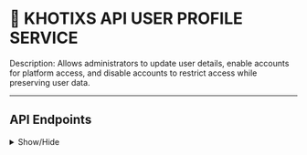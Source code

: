 # 🚀 KHOTIXS API USER PROFILE SERVICE

Description: Allows administrators to update user details, enable accounts for platform access, and disable accounts to restrict access while preserving user data.

---
## API Endpoints <a name="api-endpoints"></a>

<details><summary>Show/Hide</summary>

- **dev** ➕
    - **Description:** Endpoint to dev.
    - **HTTP Method:** GET
    - **Endpoint:** `http://34.121.176.49:8888/user-profile-service/dev`
    - **Request Body:**

```json
{"body": "nobody"}
```
- **Response:**
```json
{"body": "nobody"}
```
- **get-all-user** ➕
    - **Description:**
    - **HTTP Method:** GET
    - **Endpoint:** `http://localhost:8086/api/v1/user-profiles`
    - **Request Body:**

```json
{"body": "nobody"}
```
- **Response:**
```json
    {
  "content": [
    {
      "id": "6769295b75ff1575a36a5625",
      "fullName": "seakngim",
      "gender": "Female",
      "dob": "2002-01-23",
      "phoneNumber": "124567890",
      "address": "svayreang",
      "avatar": "file.png",
      "status": 1,
      "position": "Spring",
      "email": "sothea.phan@example.com",
      "businessName": "test"
    }
  ],
  "pageable": {
    "pageNumber": 0,
    "pageSize": 25,
    "sort": {
      "empty": false,
      "sorted": true,
      "unsorted": false
    },
    "offset": 0,
    "paged": true,
    "unpaged": false
  },
  "last": true,
  "totalPages": 1,
  "totalElements": 13,
  "size": 25,
  "number": 0,
  "sort": {
    "empty": false,
    "sorted": true,
    "unsorted": false
  },
  "first": true,
  "numberOfElements": 13,
  "empty": false
}
```

- **update-by-email** ➕
    - **Description:** Endpoint to update-by-email.
    - **HTTP Method:** PATCH
    - **Endpoint:** `http://localhost:8086/api/v1/user-profiles/sothea.phan@example.com`
    - **Request Body:**

```json
{
  "fullName": "Seakngim Phal",
  "gender": "Female",
  "position": "Spring"
}
```
- **Response:**
```json
{
  "id": "6769295b75ff1575a36a5625",
  "fullName": "Seakngim Phal",
  "gender": "Female",
  "dob": "2002-01-23",
  "phoneNumber": "124567890",
  "address": "svayreang",
  "avatar": "file.png",
  "status": 1,
  "position": "Spring",
  "email": "sothea.phan@example.com",
  "businessName": "test"
}
```

- **get-user** ➕
    - **Description:** Endpoint to get-user.
    - **HTTP Method:** GET
    - **Endpoint:** `http://localhost:8086/api/v1/user-profiles/sothea.phan@example.com`
    - **Request Body:**

```json
{"body": "nobody"}
```
- **Response:**
```json
{
  "id": "6769295b75ff1575a36a5625",
  "fullName": "seakngim",
  "gender": "Female",
  "dob": "2002-01-23",
  "phoneNumber": "124567890",
  "address": "svayreang",
  "avatar": "file.png",
  "status": 1,
  "position": "Spring",
  "email": "sothea.phan@example.com",
  "businessName": "test"
}
```
- **disable-user** ➕
    - **Description:** Endpoint to disable-user.
    - **HTTP Method:** PUT
    - **Endpoint:** `http://localhost:8086/api/v1/user-profiles/sothea.phan@example.com/disable`
    - **Request Body:**

```json
{"body": "nobody"}
```
- **Response:** 1

- **enable-user** ➕
    - **Description:** Endpoint to enable-user.
    - **HTTP Method:** PUT
    - **Endpoint:** `http://localhost:8086/api/v1/user-profiles/sothea.phan@example.com/disable`
    - **Request Body:**

```json
{"body": "nobody"}
```
- **Response:** 1

</details>